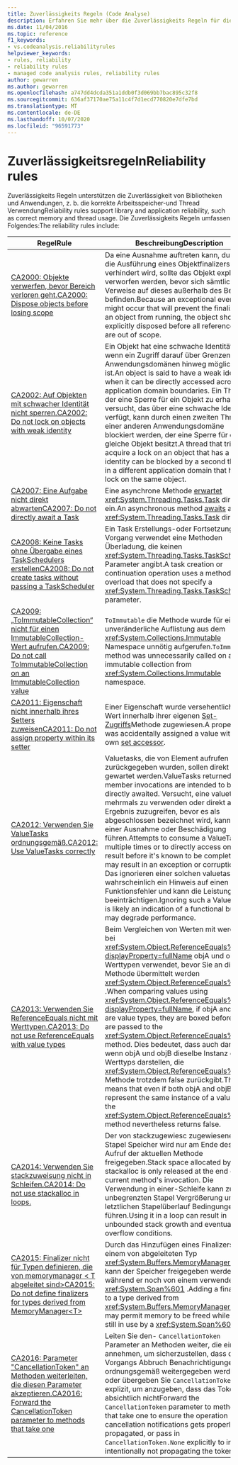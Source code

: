```yaml
---
title: Zuverlässigkeits Regeln (Code Analyse)
description: Erfahren Sie mehr über die Zuverlässigkeits Regeln für die Code Analyse.
ms.date: 11/04/2016
ms.topic: reference
f1_keywords:
- vs.codeanalysis.reliabilityrules
helpviewer_keywords:
- rules, reliability
- reliability rules
- managed code analysis rules, reliability rules
author: gewarren
ms.author: gewarren
ms.openlocfilehash: a747dd4dcda351a1ddb0f3d069bb7bac895c32f8
ms.sourcegitcommit: 636af37170ae75a11c4f7d1ecd770820e7dfe7bd
ms.translationtype: MT
ms.contentlocale: de-DE
ms.lasthandoff: 10/07/2020
ms.locfileid: "96591773"
---
```

# <a name="reliability-rules"></a><span data-ttu-id="9515f-103">Zuverlässigkeitsregeln</span><span class="sxs-lookup"><span data-stu-id="9515f-103">Reliability rules</span></span>

<span data-ttu-id="9515f-104">Zuverlässigkeits Regeln unterstützen die Zuverlässigkeit von Bibliotheken und Anwendungen, z. b. die korrekte Arbeitsspeicher-und Thread Verwendung</span><span class="sxs-lookup"><span data-stu-id="9515f-104">Reliability rules support library and application reliability, such as correct memory and thread usage.</span></span> <span data-ttu-id="9515f-105">Die Zuverlässigkeits Regeln umfassen Folgendes:</span><span class="sxs-lookup"><span data-stu-id="9515f-105">The reliability rules include:</span></span>

|<span data-ttu-id="9515f-106">Regel</span><span class="sxs-lookup"><span data-stu-id="9515f-106">Rule</span></span>|<span data-ttu-id="9515f-107">Beschreibung</span><span class="sxs-lookup"><span data-stu-id="9515f-107">Description</span></span>|
|----------|-----------------|
|[<span data-ttu-id="9515f-108">CA2000: Objekte verwerfen, bevor Bereich verloren geht.</span><span class="sxs-lookup"><span data-stu-id="9515f-108">CA2000: Dispose objects before losing scope</span></span>](ca2000.md)|<span data-ttu-id="9515f-109">Da eine Ausnahme auftreten kann, durch die die Ausführung eines Objektfinalizers verhindert wird, sollte das Objekt explizit verworfen werden, bevor sich sämtliche Verweise auf dieses außerhalb des Bereichs befinden.</span><span class="sxs-lookup"><span data-stu-id="9515f-109">Because an exceptional event might occur that will prevent the finalizer of an object from running, the object should be explicitly disposed before all references to it are out of scope.</span></span>|
|[<span data-ttu-id="9515f-110">CA2002: Auf Objekten mit schwacher Identität nicht sperren.</span><span class="sxs-lookup"><span data-stu-id="9515f-110">CA2002: Do not lock on objects with weak identity</span></span>](ca2002.md)|<span data-ttu-id="9515f-111">Ein Objekt hat eine schwache Identität, wenn ein Zugriff darauf über Grenzen von Anwendungsdomänen hinweg möglich ist.</span><span class="sxs-lookup"><span data-stu-id="9515f-111">An object is said to have a weak identity when it can be directly accessed across application domain boundaries.</span></span> <span data-ttu-id="9515f-112">Ein Thread, der eine Sperre für ein Objekt zu erhalten versucht, das über eine schwache Identität verfügt, kann durch einen zweiten Thread in einer anderen Anwendungsdomäne blockiert werden, der eine Sperre für das gleiche Objekt besitzt.</span><span class="sxs-lookup"><span data-stu-id="9515f-112">A thread that tries to acquire a lock on an object that has a weak identity can be blocked by a second thread in a different application domain that has a lock on the same object.</span></span>|
|[<span data-ttu-id="9515f-113">CA2007: Eine Aufgabe nicht direkt abwarten</span><span class="sxs-lookup"><span data-stu-id="9515f-113">CA2007: Do not directly await a Task</span></span>](ca2007.md)|<span data-ttu-id="9515f-114">Eine asynchrone Methode [erwartet](../../../csharp/language-reference/operators/await.md) <xref:System.Threading.Tasks.Task> direkt ein.</span><span class="sxs-lookup"><span data-stu-id="9515f-114">An asynchronous method [awaits](../../../csharp/language-reference/operators/await.md) a <xref:System.Threading.Tasks.Task> directly.</span></span>|
|[<span data-ttu-id="9515f-115">CA2008: Keine Tasks ohne Übergabe eines TaskSchedulers erstellen</span><span class="sxs-lookup"><span data-stu-id="9515f-115">CA2008: Do not create tasks without passing a TaskScheduler</span></span>](ca2008.md)|<span data-ttu-id="9515f-116">Ein Task Erstellungs-oder Fortsetzungs Vorgang verwendet eine Methoden Überladung, die keinen <xref:System.Threading.Tasks.TaskScheduler> Parameter angibt.</span><span class="sxs-lookup"><span data-stu-id="9515f-116">A task creation or continuation operation uses a method overload that does not specify a <xref:System.Threading.Tasks.TaskScheduler> parameter.</span></span>|
|[<span data-ttu-id="9515f-117">CA2009: „ToImmutableCollection“ nicht für einen ImmutableCollection-Wert aufrufen.</span><span class="sxs-lookup"><span data-stu-id="9515f-117">CA2009: Do not call ToImmutableCollection on an ImmutableCollection value</span></span>](ca2009.md)|<span data-ttu-id="9515f-118">`ToImmutable` die Methode wurde für eine unveränderliche Auflistung aus dem <xref:System.Collections.Immutable> Namespace unnötig aufgerufen.</span><span class="sxs-lookup"><span data-stu-id="9515f-118">`ToImmutable` method was unnecessarily called on an immutable collection from <xref:System.Collections.Immutable> namespace.</span></span>|
|[<span data-ttu-id="9515f-119">CA2011: Eigenschaft nicht innerhalb ihres Setters zuweisen</span><span class="sxs-lookup"><span data-stu-id="9515f-119">CA2011: Do not assign property within its setter</span></span>](ca2011.md) | <span data-ttu-id="9515f-120">Einer Eigenschaft wurde versehentlich ein Wert innerhalb ihrer eigenen [Set-Zugriffs](../../../csharp/programming-guide/classes-and-structs/using-properties.md#the-set-accessor)Methode zugewiesen.</span><span class="sxs-lookup"><span data-stu-id="9515f-120">A property was accidentally assigned a value within its own [set accessor](../../../csharp/programming-guide/classes-and-structs/using-properties.md#the-set-accessor).</span></span> |
|[<span data-ttu-id="9515f-121">CA2012: Verwenden Sie ValueTasks ordnungsgemäß.</span><span class="sxs-lookup"><span data-stu-id="9515f-121">CA2012: Use ValueTasks correctly</span></span>](ca2012.md) | <span data-ttu-id="9515f-122">Valuetasks, die von Element aufrufen zurückgegeben wurden, sollen direkt gewartet werden.</span><span class="sxs-lookup"><span data-stu-id="9515f-122">ValueTasks returned from member invocations are intended to be directly awaited.</span></span>  <span data-ttu-id="9515f-123">Versucht, eine valuetask mehrmals zu verwenden oder direkt auf das Ergebnis zuzugreifen, bevor es als abgeschlossen bezeichnet wird, kann zu einer Ausnahme oder Beschädigung führen.</span><span class="sxs-lookup"><span data-stu-id="9515f-123">Attempts to consume a ValueTask multiple times or to directly access one's result before it's known to be completed may result in an exception or corruption.</span></span>  <span data-ttu-id="9515f-124">Das ignorieren einer solchen valuetask ist wahrscheinlich ein Hinweis auf einen Funktionsfehler und kann die Leistung beeinträchtigen.</span><span class="sxs-lookup"><span data-stu-id="9515f-124">Ignoring such a ValueTask is likely an indication of a functional bug and may degrade performance.</span></span> |
|[<span data-ttu-id="9515f-125">CA2013: Verwenden Sie ReferenceEquals nicht mit Werttypen.</span><span class="sxs-lookup"><span data-stu-id="9515f-125">CA2013: Do not use ReferenceEquals with value types</span></span>](ca2013.md) | <span data-ttu-id="9515f-126">Beim Vergleichen von Werten mit werden bei <xref:System.Object.ReferenceEquals%2A?displayProperty=fullName> objA und objB Werttypen verwendet, bevor Sie an die-Methode übermittelt werden <xref:System.Object.ReferenceEquals%2A> .</span><span class="sxs-lookup"><span data-stu-id="9515f-126">When comparing values using <xref:System.Object.ReferenceEquals%2A?displayProperty=fullName>, if objA and objB are value types, they are boxed before they are passed to the <xref:System.Object.ReferenceEquals%2A> method.</span></span> <span data-ttu-id="9515f-127">Dies bedeutet, dass auch dann, wenn objA und objB dieselbe Instanz eines Werttyps darstellen, die <xref:System.Object.ReferenceEquals%2A> Methode trotzdem false zurückgibt.</span><span class="sxs-lookup"><span data-stu-id="9515f-127">This means that even if both objA and objB represent the same instance of a value type, the <xref:System.Object.ReferenceEquals%2A> method nevertheless returns false.</span></span> |
|[<span data-ttu-id="9515f-128">CA2014: Verwenden Sie stackzuweisung nicht in Schleifen.</span><span class="sxs-lookup"><span data-stu-id="9515f-128">CA2014: Do not use stackalloc in loops.</span></span>](ca2014.md) | <span data-ttu-id="9515f-129">Der von stackzugewiesc zugewiesene Stapel Speicher wird nur am Ende des Aufruf der aktuellen Methode freigegeben.</span><span class="sxs-lookup"><span data-stu-id="9515f-129">Stack space allocated by a stackalloc is only released at the end of the current method's invocation.</span></span>  <span data-ttu-id="9515f-130">Die Verwendung in einer-Schleife kann zu unbegrenzten Stapel Vergrößerung und letztlichen Stapelüberlauf Bedingungen führen.</span><span class="sxs-lookup"><span data-stu-id="9515f-130">Using it in a loop can result in unbounded stack growth and eventual stack overflow conditions.</span></span> |
|[<span data-ttu-id="9515f-131">CA2015: Finalizer nicht für Typen definieren, die von memorymanager &lt; T abgeleitet sind&gt;</span><span class="sxs-lookup"><span data-stu-id="9515f-131">CA2015: Do not define finalizers for types derived from MemoryManager&lt;T&gt;</span></span>](ca2015.md) | <span data-ttu-id="9515f-132">Durch das Hinzufügen eines Finalizers zu einem von abgeleiteten Typ <xref:System.Buffers.MemoryManager%601> kann der Speicher freigegeben werden, während er noch von einem verwendet wird <xref:System.Span%601> .</span><span class="sxs-lookup"><span data-stu-id="9515f-132">Adding a finalizer to a type derived from <xref:System.Buffers.MemoryManager%601> may permit memory to be freed while it is still in use by a <xref:System.Span%601>.</span></span> |
|[<span data-ttu-id="9515f-133">CA2016: Parameter "CancellationToken" an Methoden weiterleiten, die diesen Parameter akzeptieren.</span><span class="sxs-lookup"><span data-stu-id="9515f-133">CA2016: Forward the CancellationToken parameter to methods that take one</span></span>](ca2016.md) | <span data-ttu-id="9515f-134">Leiten Sie den- `CancellationToken` Parameter an Methoden weiter, die einen annehmen, um sicherzustellen, dass die Vorgangs Abbruch Benachrichtigungen ordnungsgemäß weitergegeben werden, oder übergeben Sie `CancellationToken.None` explizit, um anzugeben, dass das Token absichtlich nicht</span><span class="sxs-lookup"><span data-stu-id="9515f-134">Forward the `CancellationToken` parameter to methods that take one to ensure the operation cancellation notifications gets properly propagated, or pass in `CancellationToken.None` explicitly to indicate intentionally not propagating the token.</span></span> |
